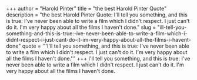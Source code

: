 +++
author = "Harold Pinter"
title = "the best Harold Pinter Quote"
description = "the best Harold Pinter Quote: I'll tell you something, and this is true: I've never been able to write a film which I didn't respect. I just can't do it. I'm very happy about all the films I haven't done."
slug = "ill-tell-you-something-and-this-is-true:-ive-never-been-able-to-write-a-film-which-i-didnt-respect-i-just-cant-do-it-im-very-happy-about-all-the-films-i-havent-done"
quote = '''I'll tell you something, and this is true: I've never been able to write a film which I didn't respect. I just can't do it. I'm very happy about all the films I haven't done.'''
+++
I'll tell you something, and this is true: I've never been able to write a film which I didn't respect. I just can't do it. I'm very happy about all the films I haven't done.
